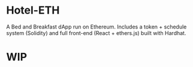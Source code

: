 # Hotel-ETH

A Bed and Breakfast dApp run on Ethereum. Includes a token + schedule system (Solidity) and full front-end (React + ethers.js) built with Hardhat.

# WIP
